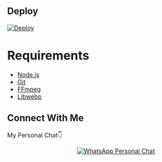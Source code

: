 ## Deploy
[![Deploy](https://www.herokucdn.com/deploy/button.svg)](https://heroku.com/deploy?template=https://github.com/Tony-alex1/Tonywabot/)

# Requirements
* [Node.js](https://nodejs.org/en/)
* [Git](https://git-scm.com/downloads)
* [FFmpeg](https://github.com/BtbN/FFmpeg-Builds/releases/download/autobuild-2020-12-08-13-03/ffmpeg-n4.3.1-26-gca55240b8c-win64-gpl-4.3.zip)
* [Libwebp](https://developers.google.com/speed/webp/download)
## Connect With Me
My Personal Chat👇
<p align="center">
 <a href="https://wa.me/+14402226666"><img alt="WhatsApp Personal Chat" src="https://img.shields.io/badge/WhatsApp-25D366?style=for-the-badge&logo=whatsapp&logoColor=black"/></a>
</p>

